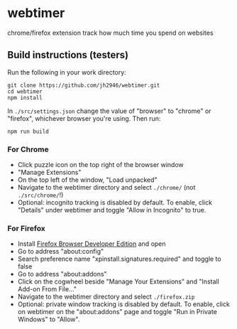 # webtimer

chrome/firefox extension
track how much time you spend on websites

## Build instructions (testers)

Run the following in your work directory:
```
git clone https://github.com/jh2946/webtimer.git
cd webtimer
npm install
```

In `./src/settings.json` change the value of "browser" to "chrome" or "firefox", whichever browser you're using. Then run:
```
npm run build
```

### For Chrome

* Click puzzle icon on the top right of the browser window
* "Manage Extensions"
* On the top left of the window, "Load unpacked"
* Navigate to the webtimer directory and select `./chrome/` (not `./src/chrome/`!)
* Optional: incognito tracking is disabled by default. To enable, click "Details" under webtimer and toggle "Allow in Incognito" to true.

### For Firefox

* Install [Firefox Browser Developer Edition](https://www.mozilla.org/en-US/firefox/developer/) and open
* Go to address "about:config"
* Search preference name "xpinstall.signatures.required" and toggle to false
* Go to address "about:addons"
* Click on the cogwheel beside "Manage Your Extensions" and "Install Add-on From File..."
* Navigate to the webtimer directory and select `./firefox.zip`
* Optional: private window tracking is disabled by default. To enable, click on webtimer on the "about:addons" page and toggle "Run in Private Windows" to "Allow".
